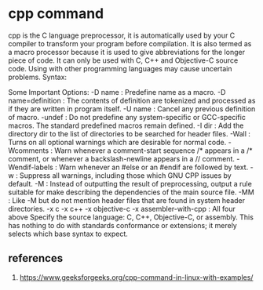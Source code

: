 # cpp command
cpp is the C language preprocessor, it is automatically used by your C compiler to transform your program before compilation. It is also termed as a macro processor because it is used to give abbreviations for the longer piece of code. It can only be used with C, C++ and Objective-C source code. Using with other programming languages may cause uncertain problems. Syntax:

Some Important Options:
-D name : Predefine name as a macro.
-D name=definition : The contents of definition are tokenized and processed as if they are written in program itself.
-U name : Cancel any previous definition of macro.
-undef : Do not predefine any system-specific or GCC-specific macros. The standard predefined macros remain defined.
-I dir : Add the directory dir to the list of directories to be searched for header files.
-Wall : Turns on all optional warnings which are desirable for normal code.
-Wcomments : Warn whenever a comment-start sequence /* appears in a /* comment, or whenever a backslash-newline appears in a // comment.
-Wendif-labels : Warn whenever an #else or an #endif are followed by text.
-w : Suppress all warnings, including those which GNU CPP issues by default.
-M : Instead of outputting the result of preprocessing, output a rule suitable for make describing the dependencies of the main source file.
-MM : Like -M but do not mention header files that are found in system header directories.
-x c
-x c++
-x objective-c
-x assembler-with-cpp : All four above Specify the source language: C, C++, Objective-C, or assembly. This has nothing to do with standards conformance or extensions; it merely selects which base syntax to expect.

## references
1. <https://www.geeksforgeeks.org/cpp-command-in-linux-with-examples/>